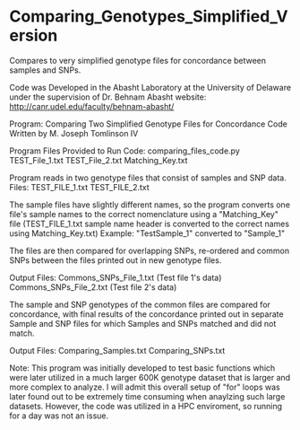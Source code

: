 # Comparing_Genotypes_Simplified_Version
Compares to very simplified genotype files for concordance between samples and SNPs.

Code was Developed in the Abasht Laboratory at the University of Delaware under
the supervision of Dr. Behnam Abasht
website: http://canr.udel.edu/faculty/behnam-abasht/

Program: Comparing Two Simplified Genotype Files for Concordance
Code Written by M. Joseph Tomlinson IV

Program Files Provided to Run Code:
comparing_files_code.py
TEST_File_1.txt
TEST_File_2.txt
Matching_Key.txt

Program reads in two genotype files that consist of samples and SNP data. 
Files:
TEST_FILE_1.txt
TEST_FILE_2.txt

The sample files have slightly different names, so the program converts one file's sample names to the correct nomenclature
using a "Matching_Key" file (TEST_FILE_1.txt sample name header is converted to the correct names using Matching_Key.txt)
Example: "TestSample_1" converted to "Sample_1"

The files are then compared for overlapping SNPs, re-ordered and common SNPs between the files printed out in new genotype files. 

Output Files:
Commons_SNPs_File_1.txt (Test file 1's data)
Commons_SNPs_File_2.txt (Test file 2's data)

The sample and SNP genotypes of the common files are compared for concordance, with final results of the
concordance printed out in separate Sample and SNP files for which Samples and SNPs matched and did not match.

Output Files:
Comparing_Samples.txt
Comparing_SNPs.txt

Note: This program was initially developed to test basic functions which were later utilized in a much 
larger 600K genotype dataset that is larger and more complex to analyze. I will admit this overall setup
of "for" loops was later found out to be extremely time consuming when anaylzing such large datasets. However, the code
was utilized in a HPC enviroment, so running for a day was not an issue.    

